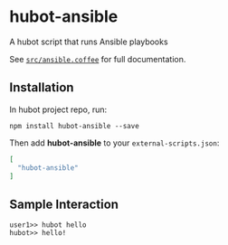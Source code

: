 # hubot-ansible

A hubot script that runs Ansible playbooks

See [`src/ansible.coffee`](src/ansible.coffee) for full documentation.

## Installation

In hubot project repo, run:

`npm install hubot-ansible --save`

Then add **hubot-ansible** to your `external-scripts.json`:

```json
[
  "hubot-ansible"
]
```

## Sample Interaction

```
user1>> hubot hello
hubot>> hello!
```
